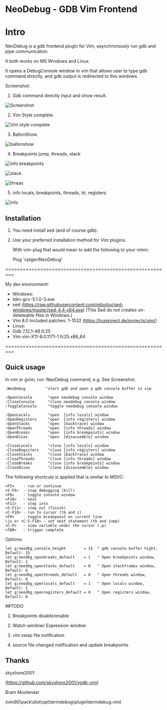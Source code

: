 NeoDebug - GDB Vim Frontend
===========================
# Intro

NeoDebug is a gdb frontend plugin for Vim, asynchronously run gdb and pipe communication.

It both works on MS Windows and Linux. 

It opens a DebugConsole window in vim that allows user to type gdb command directly, 
and gdb output is redirected to this windows.

Screenshot:
1. Gdb command directly input and show result.

![Screenshot](https://github.com/cpiger/NeoDebug/blob/master/doc/NeoDebug1.png)


2. Vim Style complete.

![Vim style complete](https://github.com/cpiger/NeoDebug/blob/master/doc/NeoDebugComplete.png)


3. BallonShow.

![ballonshow](https://github.com/cpiger/NeoDebug/blob/master/doc/NeoDebugBallonShow.png)


4. Breakpoints jump, threads, stack

![info breakpoints](https://github.com/cpiger/NeoDebug/blob/master/doc/NeoDebugInfoBreakpointsJump.png)


![stack](https://github.com/cpiger/NeoDebug/blob/master/doc/NeoDebugFrameEnter.png)


![threas](https://github.com/cpiger/NeoDebug/blob/master/doc/NeoDebugInfoThreadsHit.png)


5. info locals, breakpoints, threads, bt, registers

![info](https://github.com/cpiger/NeoDebug/blob/master/doc/NeoDebugInfoSwitch.png)


## Installation

1. You need install sed (and of course gdb).

2. Use your preferred installation method for Vim plugins.

   With vim-plug that would mean to add the following to your vimrc:

   Plug 'cpiger/NeoDebug'

=========================================================

My dev environment:
- Windows: 
 - tdm-gcc-5.1.0-3.exe
 - sed (https://raw.githubusercontent.com/mbuilov/sed-windows/master/sed-4.4-x64.exe)  (This Sed do not creates un-deleteable files in Windows.)
 - Vim 8.0 Included patches: 1-1532 (https://tuxproject.de/projects/vim/)
- Linux:
 - Gdb 7.12.1-48.fc25
 - Vim vim-X11-8.0.1171-1.fc25.x86_64

=========================================================

## Quick usage

In vim or gvim, run :NeoDebug command, e.g. 
See Screenshot.

	:NeoDebug         "start gdb and open a gdb console buffer in vim

    :OpenConsole       "open neodebug console window
    :CloseConsole      "close neodebug console window
    :ToggleConsole     "toggle neodebug console window

    :OpenLocals        "open  [info locals] window
    :OpenRegisters     "open  [info registers] window
    :OpenStacks        "open  [backtrace] window
    :OpenThreads       "open  [info threads] window
    :OpenBreaks        "open  [info breakpoints] window
    :OpenDisas         "open  [disassemble] window

    :CloseLocals       "close [info locals] window
    :CloseRegisters    "close [info registers] window
    :CloseStacks       "close [backtrace] window
    :CloseThreads      "close [info threads] window
    :CloseBreaks       "close [info breakpoints] window
    :CloseDisas        "close [disassemble] window


The following shortcuts is applied that is similar to MSVC: 

	<F5> 	- run or continue
	<S-F5> 	- stop debugging (kill)
    <F6> 	- toggle console window
	<F10> 	- next
	<F11> 	- step into
	<S-F11> - step out (finish)
	<C-F10>	- run to cursor (tb and c)
	<F9> 	- toggle breakpoint on current line
	\ju or <C-S-F10> - set next statement (tb and jump)
	<C-P> 	- view variable under the cursor (.p)
    <TAB>   - trigger complete 


Options:

    let g:neodbg_console_height        = 15  " gdb console buffer hight, Default: 15
    let g:neodbg_openbreaks_default    = 1   " Open breakpoints window, Default: 1
    let g:neodbg_openstacks_default    = 0   " Open stackframes window, Default: 0
    let g:neodbg_openthreads_default   = 0   " Open threads window, Default: 0
    let g:neodbg_openlocals_default    = 1   " Open locals window, Default: 1
    let g:neodbg_openregisters_default = 0   " Open registers window, Default: 0

##TODO

1. Breakpoints disable/enable

2. Watch window/ Expression window

3. vim swap file notification

4. source file changed notification and update breakpoints


## Thanks
skyshore2001

(https://github.com/skyshore2001/vgdb-vim)


Bram Moolenaar 

(vim80\pack\dist\opt\termdebug\plugin\termdebug.vim)
